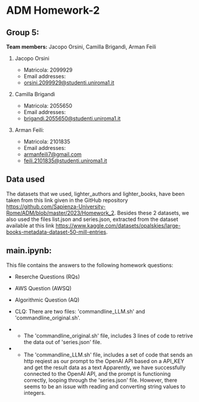 # ADM Homework-2
## Group 5:
**Team members:** Jacopo Orsini, Camilla Brigandì, Arman Feili

1) Jacopo Orsini
   - Matricola: 2099929
   - Email addresses:
   - orsini.2099929@studenti.uniroma1.it

2) Camilla Brigandì
   - Matricola: 2055650
   - Email addresses:
   - brigandi.2055650@studenti.uniroma1.it

3) Arman Feili:
   - Matricola: 2101835
   - Email addresses:
   - armanfeili7@gmail.com
   - feili.2101835@studenti.uniroma1.it

## Data used
The datasets that we used, lighter_authors and lighter_books, have been taken from this link given in the GitHub repository https://github.com/Sapienza-University-Rome/ADM/blob/master/2023/Homework_2.
Besides these 2 datasets, we also used the files list.json and series.json, extracted from the dataset available at this link https://www.kaggle.com/datasets/opalskies/large-books-metadata-dataset-50-mill-entries.

## main.ipynb:
This file contains the answers to the following homework questions:
- Reserche Questions (RQs)
- AWS Question (AWSQ)
- Algorithmic Question (AQ)

- CLQ: There are two files: 'commandline_LLM.sh' and 'commandline_original.sh'.
- - The 'commandline_original.sh' file, includes 3 lines of code to retrive the data out of 'series.json' file.
- - The 'commandline_LLM.sh' file, includes a set of code that sends an http reqiest as our prompt to the OpenAI API based on a API_KEY and get the result data as a text Apparently, we have successfully connected to the OpenAI API, and the prompt is functioning correctly, looping through the 'series.json' file. However, there seems to be an issue with reading and converting string values to integers.

